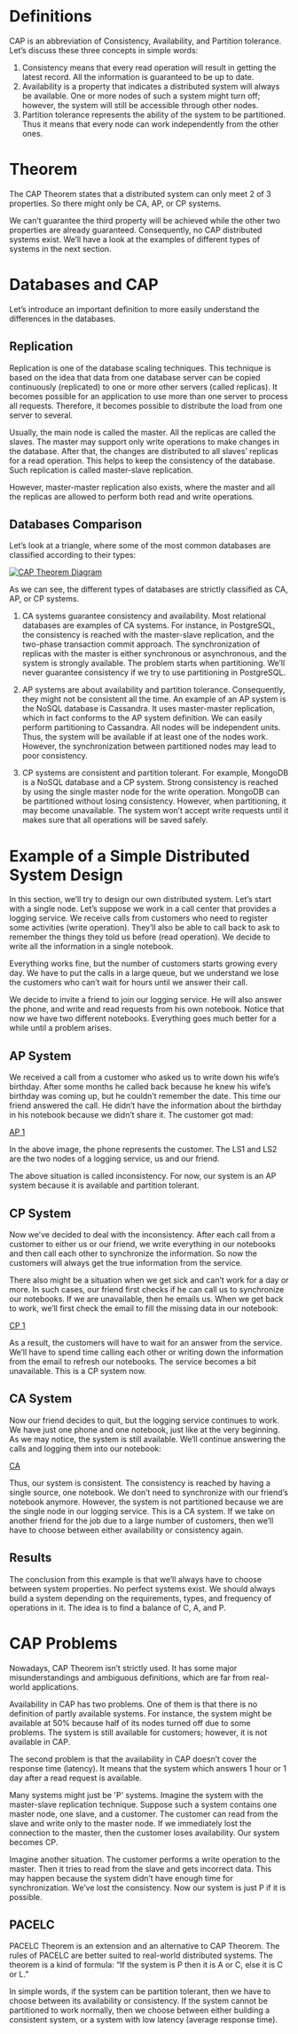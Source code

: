 # Definitions

CAP is an abbreviation of Consistency, Availability, and Partition tolerance. Let’s discuss these three concepts in simple words:

1. Consistency means that every read operation will result in getting the latest record. All the information is guaranteed to be up to date.
2. Availability is a property that indicates a distributed system will always be available. One or more nodes of such a system might turn off; however, the system will still be accessible through other nodes.
3. Partition tolerance represents the ability of the system to be partitioned. Thus it means that every node can work independently from the other ones.

# Theorem

The CAP Theorem states that a distributed system can only meet 2 of 3 properties. So there might only be CA, AP, or CP systems. 

We can’t guarantee the third property will be achieved while the other two properties are already guaranteed. Consequently, no CAP distributed systems exist. We’ll have a look at the examples of different types of systems in the next section.

# Databases and CAP
  
Let’s introduce an important definition to more easily understand the differences in the databases.

## Replication

Replication is one of the database scaling techniques. This technique is based on the idea that data from one database server can be copied continuously (replicated) to one or more other servers (called replicas). It becomes possible for an application to use more than one server to process all requests. Therefore, it becomes possible to distribute the load from one server to several.

Usually, the main node is called the master. All the replicas are called the slaves. The master may support only write operations to make changes in the database. After that, the changes are distributed to all slaves’ replicas for a read operation. This helps to keep the consistency of the database. Such replication is called master-slave replication.

However, master-master replication also exists, where the master and all the replicas are allowed to perform both read and write operations.

## Databases Comparison

Let’s look at a triangle, where some of the most common databases are classified according to their types:

[![CAP Theorem Diagram](image.png)](https://www.baeldung.com/wp-content/uploads/sites/4/2021/03/Databases-and-CAP-1.jpg)

As we can see, the different types of databases are strictly classified as CA, AP, or CP systems.

1. CA systems guarantee consistency and availability. Most relational databases are examples of CA systems. For instance, in PostgreSQL, the consistency is reached with the master-slave replication, and the two-phase transaction commit approach. The synchronization of replicas with the master is either synchronous or asynchronous, and the system is strongly available. The problem starts when partitioning. We’ll never guarantee consistency if we try to use partitioning in PostgreSQL.

2. AP systems are about availability and partition tolerance. Consequently, they might not be consistent all the time. An example of an AP system is the NoSQL database is Cassandra. It uses master-master replication, which in fact conforms to the AP system definition. We can easily perform partitioning to Cassandra. All nodes will be independent units. Thus, the system will be available if at least one of the nodes work. However, the synchronization between partitioned nodes may lead to poor consistency.

3. CP systems are consistent and partition tolerant. For example, MongoDB is a NoSQL database and a CP system. Strong consistency is reached by using the single master node for the write operation. MongoDB can be partitioned without losing consistency. However, when partitioning, it may become unavailable. The system won’t accept write requests until it makes sure that all operations will be saved safely.

# Example of a Simple Distributed System Design

In this section, we’ll try to design our own distributed system. Let’s start with a single node. Let’s suppose we work in a call center that provides a logging service. We receive calls from customers who need to register some activities (write operation). They’ll also be able to call back to ask to remember the things they told us before (read operation). We decide to write all the information in a single notebook.

Everything works fine, but the number of customers starts growing every day. We have to put the calls in a large queue, but we understand we lose the customers who can’t wait for hours until we answer their call.

We decide to invite a friend to join our logging service. He will also answer the phone, and write and read requests from his own notebook. Notice that now we have two different notebooks. Everything goes much better for a while until a problem arises.

## AP System
We received a call from a customer who asked us to write down his wife’s birthday. After some months he called back because he knew his wife’s birthday was coming up, but he couldn’t remember the date. This time our friend answered the call. He didn’t have the information about the birthday in his notebook because we didn’t share it. The customer got mad:

[AP 1](https://www.baeldung.com/wp-content/uploads/sites/4/2021/03/AP-1.jpg)

In the above image, the phone represents the customer. The LS1 and LS2 are the two nodes of a logging service, us and our friend.

The above situation is called inconsistency. For now, our system is an AP system because it is available and partition tolerant.

## CP System
Now we’ve decided to deal with the inconsistency. After each call from a customer to either us or our friend, we write everything in our notebooks and then call each other to synchronize the information. So now the customers will always get the true information from the service.

There also might be a situation when we get sick and can’t work for a day or more. In such cases, our friend first checks if he can call us to synchronize our notebooks. If we are unavailable, then he emails us. When we get back to work, we’ll first check the email to fill the missing data in our notebook:

[CP 1](https://www.baeldung.com/wp-content/uploads/sites/4/2021/03/CP-1.jpg)

As a result, the customers will have to wait for an answer from the service. We’ll have to spend time calling each other or writing down the information from the email to refresh our notebooks. The service becomes a bit unavailable. This is a CP system now.

## CA System
Now our friend decides to quit, but the logging service continues to work. We have just one phone and one notebook, just like at the very beginning. As we may notice, the system is still available. We’ll continue answering the calls and logging them into our notebook:

[CA](https://www.baeldung.com/wp-content/uploads/sites/4/2021/03/CA.jpg)

Thus, our system is consistent. The consistency is reached by having a single source, one notebook. We don’t need to synchronize with our friend’s notebook anymore. However, the system is not partitioned because we are the single node in our logging service. This is a CA system. If we take on another friend for the job due to a large number of customers, then we’ll have to choose between either availability or consistency again.

## Results
The conclusion from this example is that we’ll always have to choose between system properties. No perfect systems exist. We should always build a system depending on the requirements, types, and frequency of operations in it. The idea is to find a balance of C, A, and P.

# CAP Problems
Nowadays, CAP Theorem isn’t strictly used. It has some major misunderstandings and ambiguous definitions, which are far from real-world applications.

Availability in CAP has two problems. One of them is that there is no definition of partly available systems. For instance, the system might be available at 50% because half of its nodes turned off due to some problems. The system is still available for customers; however, it is not available in CAP.

The second problem is that the availability in CAP doesn’t cover the response time (latency). It means that the system which answers 1 hour or 1 day after a read request is available.

Many systems might just be 'P' systems. Imagine the system with the master-slave replication technique. Suppose such a system contains one master node, one slave, and a customer. The customer can read from the slave and write only to the master node. If we immediately lost the connection to the master, then the customer loses availability. Our system becomes CP.

Imagine another situation. The customer performs a write operation to the master. Then it tries to read from the slave and gets incorrect data. This may happen because the system didn’t have enough time for synchronization. We’ve lost the consistency. Now our system is just P if it is possible.

## PACELC
PACELC Theorem is an extension and an alternative to CAP Theorem. The rules of PACELC are better suited to real-world distributed systems. The theorem is a kind of formula: “If the system is P then it is A or C, else it is C or L.”

In simple words, if the system can be partition tolerant, then we have to choose between its availability or consistency. If the system cannot be partitioned to work normally, then we choose between either building a consistent system, or a system with low latency (average response time).

